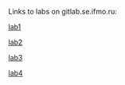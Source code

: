 Links to labs on gitlab.se.ifmo.ru:

[lab1](https://gitlab.se.ifmo.ru/awesoma31/assignment-1-io-library.git)

[lab2](https://gitlab.se.ifmo.ru/awesoma31/assignment-2-dictionary.git)

[lab3](https://gitlab.se.ifmo.ru/awesoma31/assignment-3-image-transform.git)

[lab4]()
